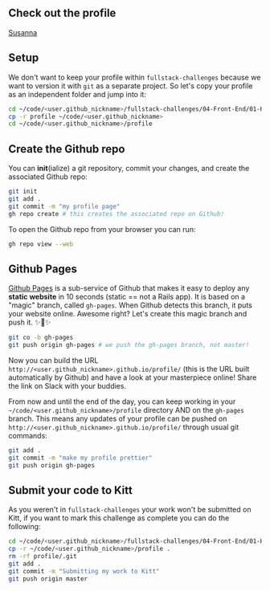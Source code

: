 ## Check out the profile
[Susanna](https://susannapezzini.github.io/personal_profile/profile/index.html)
## Setup

We don't want to keep your profile within `fullstack-challenges` because we want to version it with `git` as a separate project. So let's copy your profile as an independent folder and jump into it:

```bash
cd ~/code/<user.github_nickname>/fullstack-challenges/04-Front-End/01-HTML-and-CSS/04-Responsive-profile
cp -r profile ~/code/<user.github_nickname>
cd ~/code/<user.github_nickname>/profile
```

## Create the Github repo

You can **init**(ialize) a git repository, commit your changes, and create the associated Github repo:

```bash
git init
git add .
git commit -m "my profile page"
gh repo create # this creates the associated repo on Github!
```

To open the Github repo from your browser you can run:

```bash
gh repo view --web
```

## Github Pages

[Github Pages](https://pages.github.com/) is a sub-service of Github that makes it easy to deploy any **static website** in 10 seconds (static == not a Rails app). It is based on a "magic" branch, called `gh-pages`. When Github detects this branch, it puts your website online. Awesome right? Let's create this magic branch and push it. ✨🌿✨

```bash
git co -b gh-pages
git push origin gh-pages # we push the gh-pages branch, not master!
```

Now you can build the URL `http://<user.github_nickname>.github.io/profile/` (this is the URL built automatically by Github) and have a look at your masterpiece online! Share the link on Slack with your buddies.

From now and until the end of the day, you can keep working in your `~/code/<user.github_nickname>/profile` directory AND on the `gh-pages` branch. This means any updates of your profile can be pushed on `http://<user.github_nickname>.github.io/profile/` through usual git commands:

```bash
git add .
git commit -m "make my profile prettier"
git push origin gh-pages
```

## Submit your code to Kitt

As you weren't in `fullstack-challenges` your work won't be submitted on Kitt, if you want to mark this challenge as complete you can do the following:

```bash
cd ~/code/<user.github_nickname>/fullstack-challenges/04-Front-End/01-HTML-and-CSS/05-Push-on-Github-Pages
cp -r ~/code/<user.github_nickname>/profile .
rm -rf profile/.git
git add .
git commit -m "Submitting my work to Kitt"
git push origin master

```

